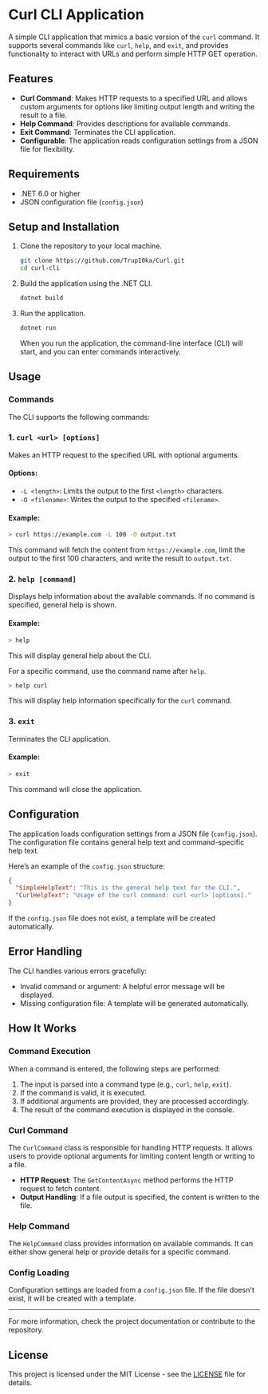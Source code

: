 ﻿# Curl CLI Application

A simple CLI application that mimics a basic version of the `curl` command. It supports several commands like `curl`, `help`, and `exit`, and provides functionality to interact with URLs and perform simple HTTP GET operation.

## Features

- **Curl Command**: Makes HTTP requests to a specified URL and allows custom arguments for options like limiting output length and writing the result to a file.
- **Help Command**: Provides descriptions for available commands.
- **Exit Command**: Terminates the CLI application.
- **Configurable**: The application reads configuration settings from a JSON file for flexibility.

## Requirements

- .NET 6.0 or higher
- JSON configuration file (`config.json`)

## Setup and Installation

1. Clone the repository to your local machine.
   
   ```bash
   git clone https://github.com/Trup10ka/Curl.git
   cd curl-cli
   ```

2. Build the application using the .NET CLI.

   ```bash
   dotnet build
   ```

3. Run the application.

   ```bash
   dotnet run
   ```

   When you run the application, the command-line interface (CLI) will start, and you can enter commands interactively.

## Usage

### Commands

The CLI supports the following commands:

### 1. `curl <url> [options]`

Makes an HTTP request to the specified URL with optional arguments.

#### Options:
- `-L <length>`: Limits the output to the first `<length>` characters.
- `-O <filename>`: Writes the output to the specified `<filename>`.

#### Example:
```bash
> curl https://example.com -L 100 -O output.txt
```
This command will fetch the content from `https://example.com`, limit the output to the first 100 characters, and write the result to `output.txt`.

### 2. `help [command]`

Displays help information about the available commands. If no command is specified, general help is shown.

#### Example:
```bash
> help
```
This will display general help about the CLI.

For a specific command, use the command name after `help`.

```bash
> help curl
```
This will display help information specifically for the `curl` command.

### 3. `exit`

Terminates the CLI application.

#### Example:
```bash
> exit
```
This command will close the application.

## Configuration

The application loads configuration settings from a JSON file (`config.json`). The configuration file contains general help text and command-specific help text.

Here’s an example of the `config.json` structure:

```json
{
  "SimpleHelpText": "This is the general help text for the CLI.",
  "CurlHelpText": "Usage of the curl command: curl <url> [options]."
}
```

If the `config.json` file does not exist, a template will be created automatically.

## Error Handling

The CLI handles various errors gracefully:

- Invalid command or argument: A helpful error message will be displayed.
- Missing configuration file: A template will be generated automatically.

## How It Works

### Command Execution

When a command is entered, the following steps are performed:

1. The input is parsed into a command type (e.g., `curl`, `help`, `exit`).
2. If the command is valid, it is executed.
3. If additional arguments are provided, they are processed accordingly.
4. The result of the command execution is displayed in the console.

### Curl Command

The `CurlCommand` class is responsible for handling HTTP requests. It allows users to provide optional arguments for limiting content length or writing to a file.

- **HTTP Request**: The `GetContentAsync` method performs the HTTP request to fetch content.
- **Output Handling**: If a file output is specified, the content is written to the file.

### Help Command

The `HelpCommand` class provides information on available commands. It can either show general help or provide details for a specific command.

### Config Loading

Configuration settings are loaded from a `config.json` file. If the file doesn't exist, it will be created with a template.

---

For more information, check the project documentation or contribute to the repository.


## License

This project is licensed under the MIT License - see the [LICENSE](LICENSE) file for details.
